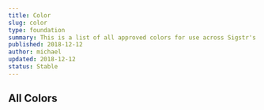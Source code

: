 ```yaml
---
title: Color
slug: color
type: foundation
summary: This is a list of all approved colors for use across Sigstr's paid UI properties.
published: 2018-12-12
author: michael
updated: 2018-12-12
status: Stable
---
```


## All Colors
